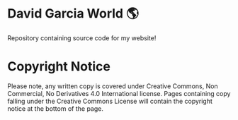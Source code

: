 # David Garcia World 🌎

Repository containing source code for my website!



# Copyright Notice
Please note, any written copy is covered under Creative Commons, Non Commercial, No Derivatives 4.0 International license. Pages containing copy falling under the Creative Commons License will contain the copyright notice at the bottom of the page.